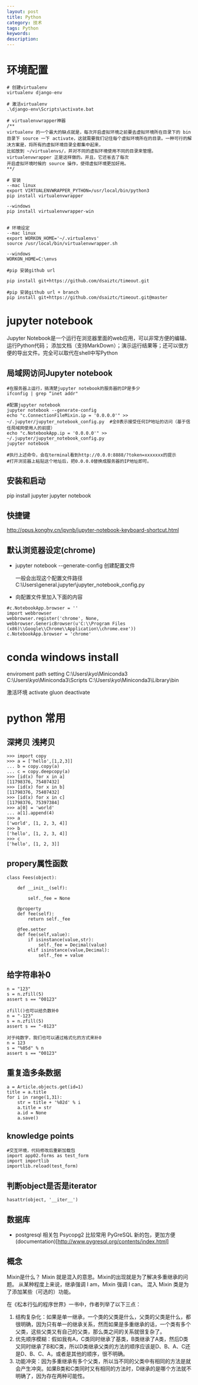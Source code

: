 ```yaml
---
layout: post
title: Python
category: 技术
tags: Python
keywords: 
description: 
---
```


# 环境配置
```
# 创建virtualenv
virtualenv django-env

# 激活virtualenv
.\django-env\Scripts\activate.bat

# virtualenvwrapper神器
/**
virtualenv 的一个最大的缺点就是，每次开启虚拟环境之前要去虚拟环境所在目录下的 bin 
目录下 source 一下 activate，这就需要我们记住每个虚拟环境所在的目录。一种可行的解决方案是，将所有的虚拟环境目录全都集中起来，
比如放到 ~/virtualenvs/，并对不同的虚拟环境使用不同的目录来管理。virtualenvwrapper 正是这样做的。并且，它还省去了每次
开启虚拟环境时候的 source 操作，使得虚拟环境更加好用。
**/

# 安装 
--mac linux
export VIRTUALENVWRAPPER_PYTHON=/usr/local/bin/python3
pip install virtualenvwrapper

--windows
pip install virtualenvwrapper-win


# 环境设定
--mac linux
export WORKON_HOME='~/.virtualenvs'
source /usr/local/bin/virtualenvwrapper.sh

--windows
WORKON_HOME=C:\envs

#pip 安装github url

pip install git+https://github.com/dsaiztc/timeout.git

#pip 安装github url + branch
pip install git+https://github.com/dsaiztc/timeout.git@master

```

# jupyter notebook
Jupyter Notebook是一个运行在浏览器里面的web应用，可以非常方便的编辑、运行Python代码；
添加文档（支持MarkDown）；演示运行结果等；还可以很方便的导出文件。完全可以取代在shell中写Python

## 局域网访问Jupyter notebook
```
#在服务器上运行，搞清楚jupyter notebook的服务器的IP是多少
ifconfig | grep “inet addr"

#配置jupyter notebook
jupyter notebook --generate-config
echo "c.ConnectionFileMixin.ip = '0.0.0.0'" >> ~/.jupyter/jupyter_notebook_config.py  #全0表示接受任何IP地址的访问（基于信任局域网使用人的前提）
echo "c.NotebookApp.ip = '0.0.0.0'" >> ~/.jupyter/jupyter_notebook_config.py
jupyter notebook

#执行上述命令，会在terminal看到http://0.0.0:8888/?token=xxxxxxx的提示
#打开浏览器上粘贴这个地址后，把0.0.0.0替换成服务器的IP地址即可。
```


## 安装和启动
pip install jupyter
jupyter notebook

## 快捷键
http://opus.konghy.cn/ipynb/jupyter-notebook-keyboard-shortcut.html

## 默认浏览器设定(chrome)
- jupyter notebook --generate-config 创建配置文件

   一般会出现这个配置文件路径 C:\Users\general\.jupyter\jupyter_notebook_config.py

- 向配置文件里加入下面的内容
```
#c.NotebookApp.browser = ''
import webbrowser
webbrowser.register('chrome', None, webbrowser.GenericBrowser(u'C:\\Program Files (x86)\\Google\\Chrome\\Application\\chrome.exe'))
c.NotebookApp.browser = 'chrome'
```

# conda windows install

enviroment path setting
    C:\Users\kyo\Miniconda3
    C:\Users\kyo\Miniconda3\Scripts
    C:\Users\kyo\Miniconda3\Library\bin

激活环境
activate gluon
deactivate

# python 常用

## 深拷贝 浅拷贝
```
>>> import copy
>>> a = ['hello',[1,2,3]]
... b = copy.copy(a)
... c = copy.deepcopy(a)
>>> [id(x) for x in a]
[11798376, 75407432]
>>> [id(x) for x in b]
[11798376, 75407432]
>>> [id(x) for x in c]
[11798376, 75397384]
>>> a[0] = 'world'
... a[1].append(4)
>>> a
['world', [1, 2, 3, 4]]
>>> b
['hello', [1, 2, 3, 4]]
>>> c
['hello', [1, 2, 3]]

```

## propery属性函数

```
class Fees(object):

    def __init__(self):

        self._fee = None

    @property
    def fee(self):
        return self._fee

    @fee.setter
    def fee(self,value):
        if isinstance(value,str):
            self._fee = Decimal(value)
        elif isinstance(value,Decimal):
            self._fee = value

```

## 给字符串补0
```
n = "123"
s = n.zfill(5)
assert s == "00123"

zfill()也可以给负数补0
n = "-123"
s = n.zfill(5)
assert s == "-0123"

对于纯数字，我们也可以通过格式化的方式来补0
n = 123
s = "%05d" % n
assert s == "00123"
```
## 重复造多条数据
```
a = Article.objects.get(id=1)
title = a.title
for i in range(1,31):
    str = title + '%02d' % i
    a.title = str
    a.id = None
    a.save()
```
## knowledge points
```
#交互环境，代码修改后重新加载包
import app02.forms as test_form
import importlib
importlib.reload(test_form)

```
## 判断object是否是iterator
```
hasattr(object, '__iter__')

```
## 数据库
- postgresql 相关包
  Psycopg2   比较常用
  PyGreSQL   新的包，更加方便 (documentation)[http://www.pygresql.org/contents/index.html]

## 概念
Mixin是什么？
Mixin 就是混入的意思。Mixin的出现就是为了解决多重继承的问题。
从某种程度上来说，继承强调 I am，Mixin 强调 I can。
混入 Mixin 类是为了添加某些（可选的）功能。

在《松本行弘的程序世界》一书中，作者列举了以下三点：
1. 结构复杂化：如果是单一继承，一个类的父类是什么，父类的父类是什么，都很明确，因为只有单一的继承关系，然而如果是多重继承的话，一个类有多个父类，这些父类又有自己的父类，那么类之间的关系就很复杂了。
2. 优先顺序模糊：假如我有A，C类同时继承了基类，B类继承了A类，然后D类又同时继承了B和C类，所以D类继承父类的方法的顺序应该是D、B、A、C还是D、B、C、A，或者是其他的顺序，很不明确。
3. 功能冲突：因为多重继承有多个父类，所以当不同的父类中有相同的方法是就会产生冲突。如果B类和C类同时又有相同的方法时，D继承的是哪个方法就不明确了，因为存在两种可能性。


